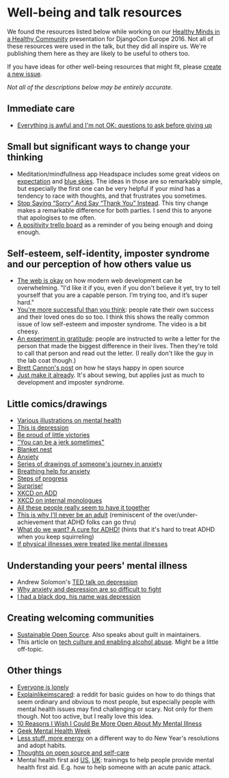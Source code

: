 # Well-being and talk resources

We found the resources listed below while working on our 
[Healthy Minds in a Healthy Community](https://2016.djangocon.eu/speakers/13)
presentation for DjangoCon Europe 2016. Not all of these resources were
used in the talk, but they did all inspire us. We're publishing them here
as they are likely to be useful to others too.

If you have ideas for other well-being resources that might fit, please
[create a new issue](https://github.com/erikr/well-being/issues/new).

_Not all of the descriptions below may be entirely accurate._

## Immediate care

- [Everything is awful and I'm not OK: questions to ask before giving up](http://i.imgur.com/pTsqcrw.jpg)

## Small but significant ways to change your thinking

- Meditation/mindfullness app Headspace includes some great videos on
  [expectation](https://www.youtube.com/watch?v=7xAeJKgupPI) and
  [blue skies](https://www.youtube.com/watch?v=DmqI1u72QLU). The ideas 
  in those are so remarkably simple, but especially the first one can be
  very helpful if your mind has a tendency to race with thoughts, and
  that frustrates you sometimes. 
- [Stop Saying “Sorry” And Say “Thank You” Instead](http://www.boredpanda.com/stop-saying-sorry-say-thank-you-comic-yao-xiao/).
  This tiny change makes a remarkable difference for both parties. I send this to anyone that apologises to me often.
- [A positivity trello board](http://anna-oz.tumblr.com/post/137764840235/a-positivity-trello-board)
  as a reminder of you being enough and doing enough.

## Self-esteem, self-identity, imposter syndrome and our perception of how others value us

- [The web is okay](http://www.charlotteis.co.uk/the-web-is-okay/) on 
  how modern web development can be overwhelming. "I'd like it if you,
  even if you don't believe it yet, try to tell yourself that you are a
  capable person. I’m trying too, and it’s super hard."
- [You're more successful than you think](https://www.youtube.com/watch?v=SPt5XnCUOvg):
  people rate their own success and their loved ones do so too. I think
  this shows the really common issue of low self-esteem and imposter
  syndrome. The video is a bit cheesy.
- [An experiment in gratitude](https://www.youtube.com/watch?v=oHv6vTKD6lg):
  people are instructed to write a letter for the person that made the
  biggest difference in their lives. Then they're told to call that 
  person and read out the letter.
  (I really don't like the guy in the lab coat though.)
- [Brett Cannon's post](http://www.snarky.ca/how-i-stay-happy-making-open-source-software)
  on how he stays happy in open source
- [Just make it already](http://closetcasefiles.com/just-make-it-already-how-to-boost-your-sewing-confidance/).
  It's about sewing, but applies just as much to development and imposter syndrome.


## Little comics/drawings

- [Various illustrations on mental health](http://www.mymodernmet.com/profiles/blogs/gemma-correll-mental-health-illustrations)
- [This is depression](http://imgur.com/a/RF48C)
- [Be proud of little victories](http://imgur.com/y9RxmHU)
- ["You can be a jerk sometimes"](http://imgur.com/ZQcuTHr)
- [Blanket nest](http://imgur.com/ZSFrS7I)
- [Anxiety](http://i.imgur.com/MHM9xa4)
- [Series of drawings of someone's journey in anxiety](http://imgur.com/a/VcQZM)
- [Breathing help for anxiety](https://i.imgur.com/PF7PJdd)
- [Steps of progress](http://i.imgur.com/Qyk39Mp)
- [Surprise!](http://imgur.com/QVUQYqc)
- [XKCD on ADD](http://imgs.xkcd.com/comics/add.png)
- [XKCD on internal monologues](https://xkcd.com/1089/)
- [All these people really seem to have it together](http://miahansson.com/wp-content/uploads/2013/09/150950_632859330079197_2348517_n1.jpg)
- [This is why I'll never be an adult](http://hyperboleandahalf.blogspot.cz/2010/06/this-is-why-ill-never-be-adult.html) (reminiscent of the over/under-achievement that ADHD folks can go thru)
- [What do we want? A cure for ADHD!](http://img.memecdn.com/adhd_o_987673.jpg) (hints that it's hard to treat ADHD when you keep squirreling)
- [If physical illnesses were treated like mental illnesses](http://i.huffpost.com/gen/2271298/thumbs/o-ROBOT-HUGS-570.jpg?6)

## Understanding your peers' mental illness

- Andrew Solomon's [TED talk on depression](http://www.ted.com/talks/andrew_solomon_depression_the_secret_we_share/)
- [Why anxiety and depression are so difficult to fight](http://www.boredpanda.com/anxiety-depression-comics-nick-seluk-sarah-flanigan-awkward-yeti/)
- [I had a black dog, his name was depression](https://www.youtube.com/watch?v=XiCrniLQGYc)

## Creating welcoming communities

- [Sustainable Open Source](https://medium.com/@jedwatson/sustainable-open-source-ff29c42a54c5). Also speaks about guilt in maintainers.
- This article on [tech culture and enabling alcohol abuse](https://modelviewculture.com/pieces/the-ux-of-alcohol-abuse-reflections-on-a-year-of-sobriety). Might be a little off-topic.

## Other things

- [Everyone is lonely](https://www.youtube.com/watch?v=v7LBggDKEtM&feature=youtu.be&t=5s)
- [Explainlikeimscared](https://www.reddit.com/r/Explainlikeimscared/):
  a reddit for basic guides on how to do things that seem ordinary and
  obvious to most people, but especially people with mental health issues
  may find challenging or scary. Not only for them though. Not too active, but I really love this idea.
- [10 Reasons I Wish I Could Be More Open About My Mental Illness](http://themighty.com/2015/12/10-reasons-i-wish-i-could-be-more-open-ab0ut-my-mental-illness/)
- [Geek Mental Health Week](http://geekmentalhelp.com)
- [Less stuff, more energy](http://greig.cc/journal/2015/12/less-stuff-more-energy)
  on a different way to do New Year's resolutions and adopt habits.
- [Thoughts on open source and self-care](http://blog.pinaxproject.com/2016/01/19/open-source-and-self-care/)
- Mental health first aid [US](http://www.mentalhealthfirstaid.org/), [UK](http://mhfaengland.org/):
  trainings to help people provide mental health first aid. E.g. how to
  help someone with an acute panic attack.
